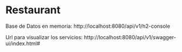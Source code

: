 # Restaurant

Base de Datos en memoria: http://localhost:8080/api/v1/h2-console

Url para visualizar los servicios: http://localhost:8080/api/v1/swagger-ui/index.html#
